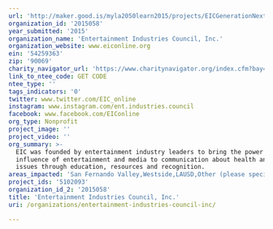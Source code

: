 ```yaml
---
url: 'http://maker.good.is/myla2050learn2015/projects/EICGenerationNext.html'
organization_id: '2015058'
year_submitted: '2015'
organization_name: 'Entertainment Industries Council, Inc.'
organization_website: www.eiconline.org
ein: '54259363'
zip: '90069'
charity_navigator_url: 'https://www.charitynavigator.org/index.cfm?bay=search.profile&ein=54259363'
link_to_ntee_code: GET CODE
ntee_type: ''
tags_indicators: '0'
twitter: www.twitter.com/EIC_online
instagram: www.instagram.com/ent.industries.council
facebook: www.facebook.com/EIConline
org_type: Nonprofit
project_image: ''
project_video: ''
org_summary: >-
  EIC was founded by entertainment industry leaders to bring the power and
  influence of entertainment and media to communication about health and social
  issues through education, resources and recognition.
areas_impacted: 'San Fernando Valley,Westside,LAUSD,Other (please specify below):'
project_ids: '5102093'
organization_id_2: '2015058'
title: 'Entertainment Industries Council, Inc.'
uri: /organizations/entertainment-industries-council-inc/

---
```

